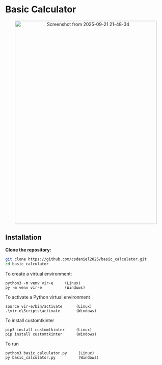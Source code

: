# Basic Calculator

<p align="center">
  <img width="445" height="636" alt="Screenshot from 2025-09-21 21-48-34" src="https://github.com/user-attachments/assets/164b627b-1e05-49b4-9677-bebedcb7282d" />
</p>

## Installation

**Clone the repository:**

```bash
git clone https://github.com/csdaniel2025/basic_calculator.git
cd basic_calculator
```

To create a virtual environment:
```
python3 -m venv vir-e     (Linux)
py -m venv vir-e          (Windows)
```

To activate a Python virtual environment
```
source vir-e/bin/activate      (Linux)
.\vir-e\Scripts\activate       (Windows)
```

To install customtkinter
```
pip3 install customtkinter     (Linux)
pip install customtkinter      (Windows)
```

To run
```
python3 basic_calculator.py     (Linux)
py basic_calculator.py          (Windows)
```
